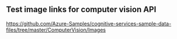 

## Test image links for computer vision API
https://github.com/Azure-Samples/cognitive-services-sample-data-files/tree/master/ComputerVision/Images
